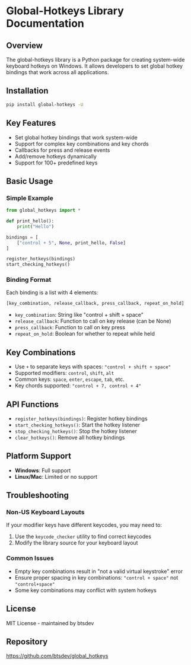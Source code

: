 # Global-Hotkeys Library Documentation

## Overview
The global-hotkeys library is a Python package for creating system-wide keyboard hotkeys on Windows. It allows developers to set global hotkey bindings that work across all applications.

## Installation
```bash
pip install global-hotkeys -U
```

## Key Features
- Set global hotkey bindings that work system-wide
- Support for complex key combinations and key chords
- Callbacks for press and release events
- Add/remove hotkeys dynamically
- Support for 100+ predefined keys

## Basic Usage

### Simple Example
```python
from global_hotkeys import *

def print_hello():
    print("Hello")

bindings = [
    ["control + 5", None, print_hello, False]
]

register_hotkeys(bindings)
start_checking_hotkeys()
```

### Binding Format
Each binding is a list with 4 elements:
```python
[key_combination, release_callback, press_callback, repeat_on_hold]
```

- `key_combination`: String like "control + shift + space"
- `release_callback`: Function to call on key release (can be None)
- `press_callback`: Function to call on key press
- `repeat_on_hold`: Boolean for whether to repeat while held

## Key Combinations
- Use `+` to separate keys with spaces: `"control + shift + space"`
- Supported modifiers: `control`, `shift`, `alt`
- Common keys: `space`, `enter`, `escape`, `tab`, etc.
- Key chords supported: `"control + 7, control + 4"`

## API Functions
- `register_hotkeys(bindings)`: Register hotkey bindings
- `start_checking_hotkeys()`: Start the hotkey listener
- `stop_checking_hotkeys()`: Stop the hotkey listener
- `clear_hotkeys()`: Remove all hotkey bindings

## Platform Support
- **Windows**: Full support
- **Linux/Mac**: Limited or no support

## Troubleshooting

### Non-US Keyboard Layouts
If your modifier keys have different keycodes, you may need to:
1. Use the `keycode_checker` utility to find correct keycodes
2. Modify the library source for your keyboard layout

### Common Issues
- Empty key combinations result in "not a valid virtual keystroke" error
- Ensure proper spacing in key combinations: `"control + space"` not `"control+space"`
- Some key combinations may conflict with system hotkeys

## License
MIT License - maintained by btsdev

## Repository
https://github.com/btsdev/global_hotkeys
